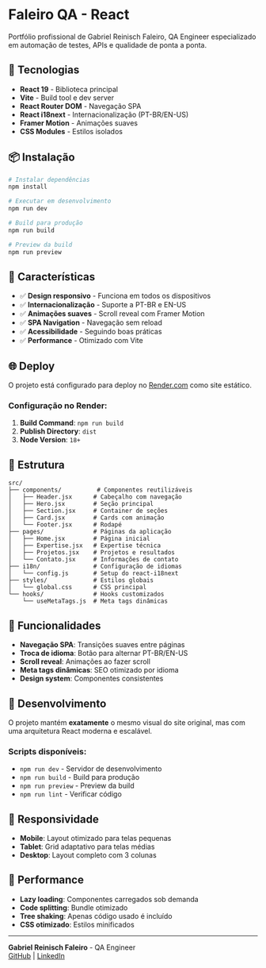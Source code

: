 # Faleiro QA - React

Portfólio profissional de Gabriel Reinisch Faleiro, QA Engineer especializado em automação de testes, APIs e qualidade de ponta a ponta.

## 🚀 Tecnologias

- **React 19** - Biblioteca principal
- **Vite** - Build tool e dev server
- **React Router DOM** - Navegação SPA
- **React i18next** - Internacionalização (PT-BR/EN-US)
- **Framer Motion** - Animações suaves
- **CSS Modules** - Estilos isolados

## 📦 Instalação

```bash
# Instalar dependências
npm install

# Executar em desenvolvimento
npm run dev

# Build para produção
npm run build

# Preview da build
npm run preview
```

## 🎨 Características

- ✅ **Design responsivo** - Funciona em todos os dispositivos
- ✅ **Internacionalização** - Suporte a PT-BR e EN-US
- ✅ **Animações suaves** - Scroll reveal com Framer Motion
- ✅ **SPA Navigation** - Navegação sem reload
- ✅ **Acessibilidade** - Seguindo boas práticas
- ✅ **Performance** - Otimizado com Vite

## 🌐 Deploy

O projeto está configurado para deploy no [Render.com](https://render.com) como site estático.

### Configuração no Render:

1. **Build Command**: `npm run build`
2. **Publish Directory**: `dist`
3. **Node Version**: `18+`

## 📁 Estrutura

```
src/
├── components/          # Componentes reutilizáveis
│   ├── Header.jsx      # Cabeçalho com navegação
│   ├── Hero.jsx        # Seção principal
│   ├── Section.jsx     # Container de seções
│   ├── Card.jsx        # Cards com animação
│   └── Footer.jsx      # Rodapé
├── pages/              # Páginas da aplicação
│   ├── Home.jsx        # Página inicial
│   ├── Expertise.jsx   # Expertise técnica
│   ├── Projetos.jsx    # Projetos e resultados
│   └── Contato.jsx     # Informações de contato
├── i18n/               # Configuração de idiomas
│   └── config.js       # Setup do react-i18next
├── styles/             # Estilos globais
│   └── global.css      # CSS principal
└── hooks/              # Hooks customizados
    └── useMetaTags.js  # Meta tags dinâmicas
```

## 🎯 Funcionalidades

- **Navegação SPA**: Transições suaves entre páginas
- **Troca de idioma**: Botão para alternar PT-BR/EN-US
- **Scroll reveal**: Animações ao fazer scroll
- **Meta tags dinâmicas**: SEO otimizado por idioma
- **Design system**: Componentes consistentes

## 🔧 Desenvolvimento

O projeto mantém **exatamente** o mesmo visual do site original, mas com uma arquitetura React moderna e escalável.

### Scripts disponíveis:

- `npm run dev` - Servidor de desenvolvimento
- `npm run build` - Build para produção
- `npm run preview` - Preview da build
- `npm run lint` - Verificar código

## 📱 Responsividade

- **Mobile**: Layout otimizado para telas pequenas
- **Tablet**: Grid adaptativo para telas médias  
- **Desktop**: Layout completo com 3 colunas

## 🌟 Performance

- **Lazy loading**: Componentes carregados sob demanda
- **Code splitting**: Bundle otimizado
- **Tree shaking**: Apenas código usado é incluído
- **CSS otimizado**: Estilos minificados

---

**Gabriel Reinisch Faleiro** - QA Engineer  
[GitHub](https://github.com/fahleiro) | [LinkedIn](https://linkedin.com/in/gabriel-faleiro)